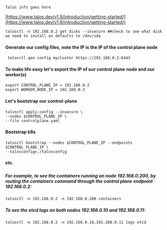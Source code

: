 ```Talos info goes here```

[https://www.talos.dev/v1.9/introduction/getting-started/](https://www.talos.dev/v1.9/introduction/getting-started/)


````
talosctl -n 192.168.0.2 get disks --insecure ##check to see what disk we need to install on defaults to /dev/sda
````

#### Generate our config files, note the IP is the IP of the control plane node

````
 talosctl gen config mycluster https://192.168.0.2:6443
````

#### To make life easy let's export the IP of our control plane node and our worker(s)

````
export CONTROL_PLANE_IP = 192.168.0.2
export WORKER_NODE_IP = 192.168.0.3
````

#### Let's bootstrap our control-plane

````
talosctl apply-config --insecure \
--nodes $CONTROL_PLANE_IP \
--file controlplane.yaml

````

#### Bootstrap k8s

````
talosctl bootstrap --nodes $CONTROL_PLANE_IP --endpoints $CONTROL_PLANE_IP \
--talosconfig=./talosconfig

````

##### etc.

##### For example, to see the containers running on node 192.168.0.200, by routing the containers command through the control plane endpoint 192.168.0.2:

````
talosctl -e 192.168.0.2 -n 192.168.0.200 containers
````

##### To see the etcd logs on both nodes 192.168.0.10 and 192.168.0.11:

````
talosctl -e 192.168.0.2 -n 192.168.0.10,192.168.0.11 logs etcd
````
